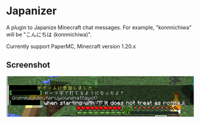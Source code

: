 # Japanizer

A plugin to Japanize Minecraft chat messages. For example, "konnnichiwa" will be "こんにちは (konnnichiwa)".

Currently support PaperMC, Minecraft version 1.20.x

## Screenshot
![](/mcchat.png)